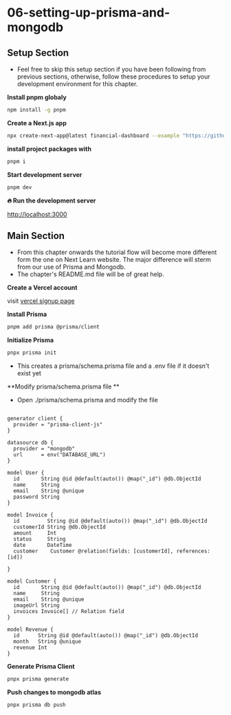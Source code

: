 # 06-setting-up-prisma-and-mongodb

## Setup Section

-   Feel free to skip this setup section if you have been following from previous sections, otherwise, follow these procedures to setup your development environment for this chapter.

**Install pnpm globaly**

```sh
npm install -g pnpm
```

**Create a Next.js app**

```sh
npx create-next-app@latest financial-dashboard --example "https://github.com/Damianvit/Next-js-15_financial-dashboard/tree/main/06-setting-up-prisma-and-mongodb/starter-template" --use-pnpm
```

**install project packages with**

```sh
pnpm i
```

**Start development server**

```sh
pnpm dev
```

**🔥 Run the development server**

[http://localhost:3000](http://localhost:3000)

## Main Section

-   From this chapter onwards the tutorial flow will become more different form the one on Next Learn website. The major difference will sterm from our use of Prisma and Mongodb.
-   The chapter's README.md file will be of great help.

**Create a Vercel account**

visit [vercel signup page](https://vercel.com/signup)

**Install Prisma**

```sh
pnpm add prisma @prisma/client
```

**Initialize Prisma**

```sh
pnpx prisma init
```

-   This creates a prisma/schema.prisma file and a .env file if it doesn't exist yet

**Modify prisma/schema.prisma file **

-   Open ./prisma/schema.prisma and modify the file

```prisma

generator client {
  provider = "prisma-client-js"
}

datasource db {
  provider = "mongodb"
  url      = env("DATABASE_URL")
}

model User {
  id       String @id @default(auto()) @map("_id") @db.ObjectId
  name     String
  email    String @unique
  password String
}

model Invoice {
  id         String @id @default(auto()) @map("_id") @db.ObjectId
  customerId String @db.ObjectId
  amount     Int
  status     String
  date       DateTime
  customer    Customer @relation(fields: [customerId], references: [id])

}

model Customer {
  id       String @id @default(auto()) @map("_id") @db.ObjectId
  name     String
  email    String @unique
  imageUrl String
  invoices Invoice[] // Relation field
}

model Revenue {
  id      String @id @default(auto()) @map("_id") @db.ObjectId
  month   String @unique
  revenue Int
}

```

**Generate Prisma Client**

```sh
pnpx prisma generate
```

**Push changes to mongodb atlas**

```sh
pnpx prisma db push
```
